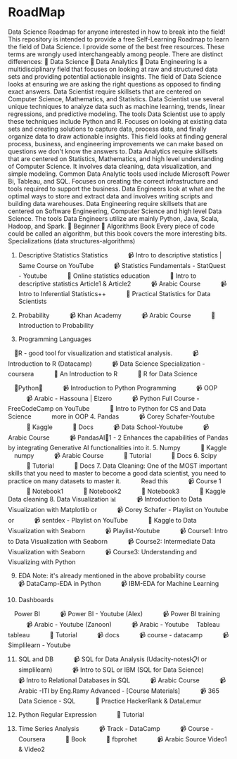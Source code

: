 # RoadMap
Data Science Roadmap for anyone interested in how to break into the field!
This repository is intended to provide a free Self-Learning Roadmap to learn the field of Data Science. I provide some of the best free resources.
These terms are wrongly used interchangeably among people. There are distinct differences:
🔸 Data Science	🔸 Data Analytics	🔸 Data Engineering
Is a multidisciplinary field that focuses on looking at raw and structured data sets and providing potential actionable insights. The field of Data Science looks at ensuring we are asking the right questions as opposed to finding exact answers. Data Scientist require skillsets that are centered on Computer Science, Mathematics, and Statistics. Data Scientist use several unique techniques to analyze data such as machine learning, trends, linear regressions, and predictive modeling. The tools Data Scientist use to apply these techniques include Python and R.
Focuses on looking at existing data sets and creating solutions to capture data, process data, and finally organize data to draw actionable insights. This field looks at finding general process, business, and engineering improvements we can make based on questions we don't know the answers to. Data Analytics require skillsets that are centered on Statistics, Mathematics, and high level understanding of Computer Science. It involves data cleaning, data visualization, and simple modeling. Common Data Analytic tools used include Microsoft Power Bi, Tableau, and SQL.
Focuses on creating the correct infrastructure and tools required to support the business. Data Engineers look at what are the optimal ways to store and extract data and involves writing scripts and building data warehouses. Data Engineering require skillsets that are centered on Software Engineering, Computer Science and high level Data Science. The tools Data Engineers utilize are mainly Python, Java, Scala, Hadoop, and Spark.
🔰 Beginner 🔰
Algorithms Book Every piece of code could be called an algorithm, but this book covers the more interesting bits.
Specializations (data structures-algorithms)

1. Descriptive Statistics Statistics
   📹 Intro to descriptive statistics | Same Course on YouTube
   📹 Statistics Fundamentals - StatQuest - Youtube
   📕 Online statistics education
   📕 Intro to descriptive statistics Article1 & Article2
   📹 Arabic Course
   📹 Intro to Inferential Statistics++
   📕 Practical Statistics for Data Scientists

2. Probability
   📹 Khan Academy
   📹 Arabic Course
   📕 Introduction to Probability

3. Programming Languages

 🔹R - good tool for visualization and statistical analysis.
   📹 Introduction to R (Datacamp)
   📹 Data Science Specialization - coursera
   📕 An Introduction to R
   📕 R for Data Science

 🔹Python💯
   📹 Introduction to Python Programming
   📹 OOP
   📹 Arabic - Hassouna | Elzero
   📹 Python Full Course - FreeCodeCamp on YouTube
   📕 Intro to Python for CS and Data Science
   more in OOP
4. Pandas
   📹 Corey Schafer-Youtube
   📕 Kaggle
   📕 Docs
   📹 Data School-Youtube
   📹 Arabic Course
   📹 PandasAI🐼1 - 2 Enhances the capabilities of Pandas by integrating Generative AI functionalities into it.
5. Numpy
   📕 Kaggle  numpy
   📹 Arabic Course
   📕 Tutorial
   📕 Docs
6. Scipy
   📕 Tutorial
   📕 Docs
7. Data Cleaning: One of the MOST important skills that you need to master to become a good data scientist, you need to practice on many datasets to master it.
   Read this
   📹 Course 1
   📕 Notebook1
   📕 Notebook2
   📕 Notebook3
   📕 Kaggle Data cleaning
8. Data Visualization 📊
   📹 Introduction to Data Visualization with Matplotlib or
   📹 Corey Schafer - Playlist on Youtube or
   📹 sentdex - Playlist on YouTube
   📕 Kaggle to Data Visualization with Seaborn
   📹 Playlist-Youtube
   📹 Course1: Intro to Data Visualization with Seaborn
   📹 Course2: Intermediate Data Visualization with Seaborn
   📹 Course3: Understanding and Visualizing with Python

9. EDA Note: it's already mentioned in the above probability course
   📹 DataCamp-EDA in Python
   📹 IBM-EDA for Machine Learning

10. Dashboards

 Power BI
   📹 Power BI - Youtube (Alex)
   📹 Power BI training
   📹 Arabic - Youtube (Zanoon)
   📹 Arabic - Youtube
 Tableau tableau
   📕 Tutorial
   📹 docs
   📹 course - datacamp
   📹 Simplilearn - Youtube

11. SQL and DB
   📹 SQL for Data Analysis (Udacity-notesl📋l or simplilearn)
   📹 Intro to SQL or IBM (SQL for Data Science)
   📹 Intro to Relational Databases in SQL
   📹 Arabic Course
   📹 Arabic -ITI by Eng.Ramy Advanced - [Course Materials]
   📹 365 Data Science - SQL
   📝 Practice HackerRank & DataLemur

12. Python Regular Expression
   📕 Tutorial
13. Time Series Analysis
   📹 Track - DataCamp
   📹 Course - Coursera
   📕 Book
   📕 fbprohet
   📹 Arabic Source Video1 & Video2
